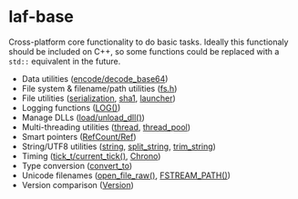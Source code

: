 # laf-base

Cross-platform core functionality to do basic tasks. Ideally this
functionaly should be included on C++, so some functions could be
replaced with a `std::` equivalent in the future.

* Data utilities ([encode/decode_base64](https://github.com/aseprite/laf/blob/main/base/base64.h))
* File system & filename/path utilities ([fs.h](https://github.com/aseprite/laf/blob/main/base/fs.h))
* File utilities
  ([serialization](https://github.com/aseprite/laf/blob/main/base/serialization.h),
  [sha1](https://github.com/aseprite/laf/blob/main/base/sha1.h),
  [launcher](https://github.com/aseprite/laf/blob/main/base/launcher.h))
* Logging functions ([LOG()](https://github.com/aseprite/laf/blob/main/base/log.h))
* Manage DLLs ([load/unload_dll()](https://github.com/aseprite/laf/blob/main/base/dll.h))
* Multi-threading utilities ([thread](https://github.com/aseprite/laf/blob/main/base/thread.h),
  [thread_pool](https://github.com/aseprite/laf/blob/main/base/thread_pool.h))
* Smart pointers ([RefCount/Ref](https://github.com/aseprite/laf/blob/main/base/ref.h))
* String/UTF8 utilities
  ([string](https://github.com/aseprite/laf/blob/main/base/string.h),
  [split_string](https://github.com/aseprite/laf/blob/main/base/split_string.h),
  [trim_string](https://github.com/aseprite/laf/blob/main/base/trim_string.h))
* Timing ([tick_t/current_tick()](https://github.com/aseprite/laf/blob/main/base/time.h),
  [Chrono](https://github.com/aseprite/laf/blob/main/base/chrono.h))
* Type conversion ([convert_to](https://github.com/aseprite/laf/blob/main/base/convert_to.h))
* Unicode filenames
  ([open_file_raw()](https://github.com/aseprite/laf/blob/main/base/file_handle.h),
  [FSTREAM_PATH()](https://github.com/aseprite/laf/blob/main/base/fstream_path.h))
* Version comparison
  ([Version](https://github.com/aseprite/laf/blob/main/base/version.h))
